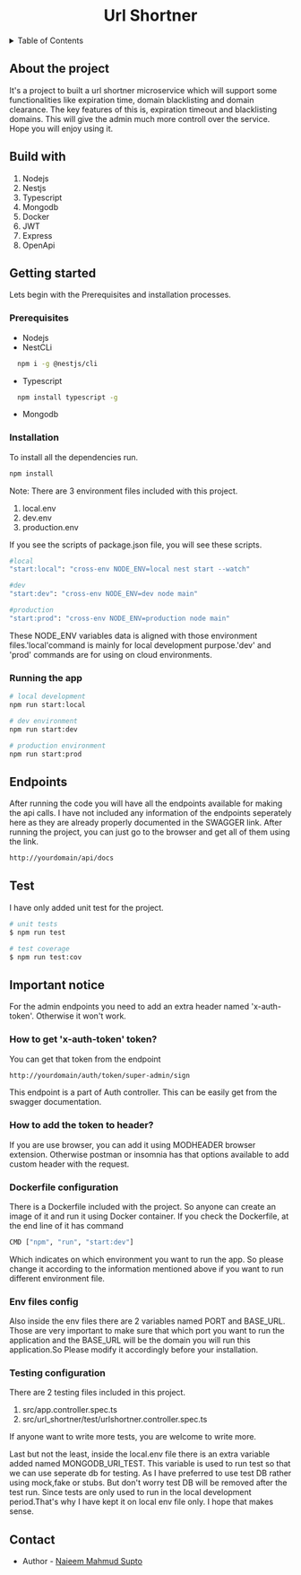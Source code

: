 <div style="text-align:center;">
  <h1>Url Shortner</h1>
</div>

<details>
  <summary>Table of Contents</summary>
  <ol>
    <li>
      <a href="#about-the-project">About The Project</a>
      <ul>
        <li><a href="#built-with">Tech stack includes</a></li>
      </ul>
    </li>
    <li>
      <a href="#getting-started">Getting Started</a>
      <ul>
        <li><a href="#prerequisites">Prerequisites</a></li>
        <li><a href="#installation">Installation</a></li>
        <li><a href="#running-the-app">Running</a></li>
      </ul>
    </li>
    <li><a href="#endpoints">Endpoints</a></li>
    <li><a href="#test">Test</a></li>
    <li><a href="#important-notice">Important notice</a></li>
    <li><a href="#contact">Developers Contact</a></li>
  </ol>
</details>

## About the project
It's a project to built a url shortner microservice which will support some functionalities like expiration time, domain blacklisting and domain clearance.
The key features of this is, expiration timeout and blacklisting domains. This will give the admin much more controll over the service. Hope you will enjoy using it.

## Build with
1. Nodejs
2. Nestjs
3. Typescript
4. Mongodb
5. Docker
6. JWT
7. Express
8. OpenApi

## Getting started
Lets begin with the Prerequisites and installation processes.

### Prerequisites
* Nodejs
* NestCLi
```bash
  npm i -g @nestjs/cli
```
* Typescript
```bash
  npm install typescript -g
```
* Mongodb

### Installation
To install all the dependencies run.

```bash
npm install
```
Note: There are 3 environment files included with this project.
1. local.env
2. dev.env
3. production.env

If you see the scripts of package.json file, you will see these scripts.
```bash
#local
"start:local": "cross-env NODE_ENV=local nest start --watch"
```
```bash
#dev
"start:dev": "cross-env NODE_ENV=dev node main"
```
```bash
#production
"start:prod": "cross-env NODE_ENV=production node main"
``` 
These NODE_ENV variables data is aligned with those environment files.'local'command is mainly for local development purpose.'dev' and 'prod' commands are for using on cloud environments.

### Running the app

```bash
# local development
npm run start:local

# dev environment
npm run start:dev

# production environment
npm run start:prod
```

## Endpoints
After running the code you will have all the endpoints available for making the api calls. I have not included any information of the endpoints seperately here as they are already properly documented in the SWAGGER link. After running the project, you can just go to the browser and get all of them using the link.
```bash
http://yourdomain/api/docs
```

## Test
I have only added unit test for the project.

```bash
# unit tests
$ npm run test

# test coverage
$ npm run test:cov
```



## Important notice
For the admin endpoints you need to add an extra header named 'x-auth-token'. Otherwise it won't work.
### How to get 'x-auth-token' token?
You can get that token from the endpoint 
```bash
http://yourdomain/auth/token/super-admin/sign
```
This endpoint is a part of Auth controller. This can be easily get from the swagger documentation.
### How to add the token to header?
If you are use browser, you can add it using MODHEADER browser extension. Otherwise postman or insomnia has that options available to add custom header with the request.

### Dockerfile configuration
There is a Dockerfile included with the project. So anyone can create an image of it and run it using Docker container. If you check the Dockerfile, at the end line of it has command 

```bash
CMD ["npm", "run", "start:dev"]
```
Which indicates on which environment you want to run the app. So please change it according to the information mentioned above if you want to run different environment file.

### Env files config

Also inside the env files there are 2 variables named PORT and BASE_URL. Those are very important to make sure that which port you want to run the application and the BASE_URL will be the domain you will run this application.So Please modify it accordingly before your installation.

### Testing configuration
There are 2 testing files included in this project.
1. src/app.controller.spec.ts
2. src/url_shortner/test/urlshortner.controller.spec.ts

If anyone want to write more tests, you are welcome to write more.

Last but not the least, inside the local.env file there is an extra variable added named MONGODB_URI_TEST.
This variable is used to run test so that we can use seperate db for testing.
As I have preferred to use test DB rather using mock,fake or stubs.
But don't worry test DB will be removed after the test run. Since tests are only used to run in the local development period.That's why I have kept it on local env file only. I hope that makes sense.

## Contact

- Author - [Naieem Mahmud Supto](https://github.com/naieem)
